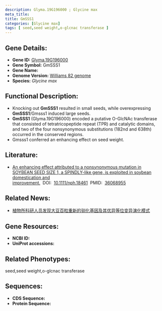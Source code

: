 ```yaml
---
description: Glyma.19G196000 ; Glycine max
meta_title:
title: GmSSS1
categories: [Glycine max]
tags: [ seed,seed weight,o-glcnac transferase ]
---
```


## Gene Details:
- **Gene ID:**	[Glyma.19G196000]()
- **Gene Symbol:** GmSSS1
- **Gene Name:** 
- **Genome Version:** [Williams 82 genome]()
- **Species:** *Glycine max*

## Functional Description:
   - Knocking out **GmSSS1** resulted in small seeds, while overexpressing **GmSSS1**/Gmsss1 induced large seeds.
   - **GmSSS1** (Glyma.19G196000) encoded a putative O-GlcNAc transferase that consisted of tetratricopeptide repeat (TPR) and catalytic domains, and two of the four nonsynonymous substitutions (182nd and 638th) occurred in the conserved regions.
   - Gmsss1 conferred an enhancing effect on seed weight.

## Literature:
   - [An enhancing effect attributed to a nonsynonymous mutation in SOYBEAN SEED SIZE 1, a SPINDLY-like gene, is exploited in soybean domestication and improvement.]( https://nph.onlinelibrary.wiley.com/doi/10.1111/nph.18461)&nbsp;&nbsp;DOI:&nbsp;&nbsp;[10.1111/nph.18461](https://nph.onlinelibrary.wiley.com/doi/10.1111/nph.18461)&nbsp;&nbsp;PMID:&nbsp;&nbsp;[36068955](https://pubmed.ncbi.nlm.nih.gov/36068955/)

## Related News:
   - [植物所科研人员发现大豆百粒重新的驯化基因及其优异等位变异演化模式](https://mp.weixin.qq.com/s?__biz=MzIyOTY2NDYyNQ==&mid=2247552870&idx=4&sn=3106a046b307ffe0c7e51bbba000a444&chksm=e8bd7d78dfcaf46e46f3c078490bc7c0e0d4ce5201272aa3efb2e8b3bfc372bbed6148cff25a&scene=27#wechat_redirect)

## Gene Resources:
- **NCBI ID:** [](https://www.ncbi.nlm.nih.gov/gene/?term=)
- **UniProt accessions:** [](https://www.uniprot.org/uniprotkb//entry)

## Related Phenotypes:
seed,seed weight,o-glcnac transferase

## Sequences:
- **CDS Sequence:**
- **Protein Sequence:**
